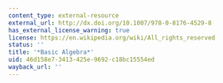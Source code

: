 ```yaml
---
content_type: external-resource
external_url: http://dx.doi.org/10.1007/978-0-8176-4529-8
has_external_license_warning: true
license: https://en.wikipedia.org/wiki/All_rights_reserved
status: ''
title: '*Basic Algebra*'
uid: 46d158e7-3413-425e-9692-c18bc15554ed
wayback_url: ''
---
```

